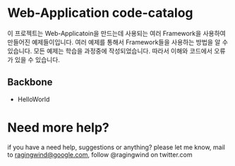 # Web-Application code-catalog
이 프로젝트는 Web-Applicatoin을 만드는데 사용되는 여러 Framework을 사용하여 만들어진 예제들이입니다. 여러 예제를 통해서 Framework들을 사용하는 방법을 알 수 있습니다. 모든 예제는 학습을 과정중에 작성되었습니다. 따라서 이해와 코드에서 오류가 있을 수 있습니다. 

## Backbone
* HelloWorld

Need more help?
===============
if you have a need help, suggestions or anything? please let me know, mail to ragingwind@google.com, follow @ragingwind on twitter.com
